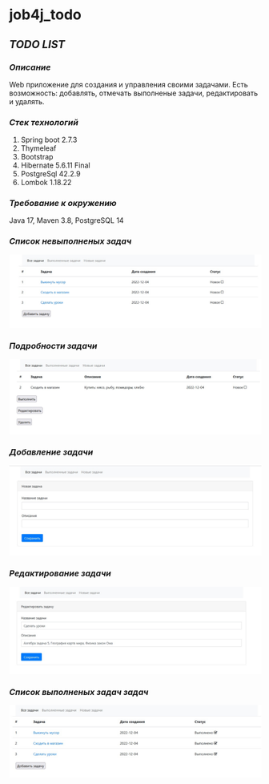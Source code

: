 # job4j_todo

## *TODO LIST*

### *Описание*
Web приложение для создания и управления своими задачами.
Есть возможность: добавлять, отмечать выполненые задачи, редактировать и удалять.
    
### *Стек технологий*

1. Spring boot 2.7.3
2. Thymeleaf
3. Bootstrap
4. Hibernate 5.6.11 Final
5. PostgreSql 42.2.9
6. Lombok 1.18.22
      
### *Требование к окружению*
Java 17, Maven 3.8, PostgreSQL 14


### *Список невыполненых задач*
![](img/todo1.jpg)

### *Подробности задачи*
![](img/todo2.jpg)

### *Добавление задачи*
![](img/todo3.jpg)

### *Редактирование задачи*
![](img/todo4.jpg)

### *Список выполненых задач задач*
![](img/todo5.jpg)